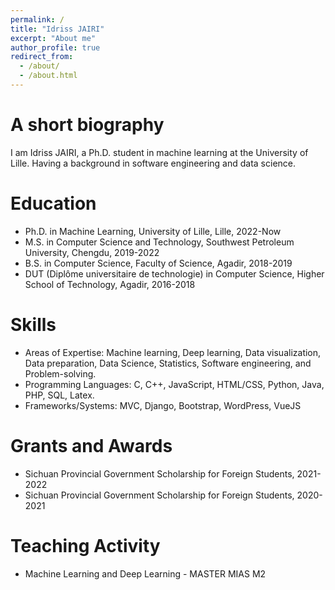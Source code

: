```yaml
---
permalink: /
title: "Idriss JAIRI"
excerpt: "About me"
author_profile: true
redirect_from: 
  - /about/
  - /about.html
---
```




A short biography
======
I am Idriss JAIRI, a Ph.D. student in machine learning at the University of Lille. Having a background in software engineering and data science.

Education
======
<ul>
  <li>Ph.D. in Machine Learning, University of Lille, Lille, 2022-Now</li>
  <li>M.S. in Computer Science and Technology, Southwest Petroleum University, Chengdu, 2019-2022</li>
  <li>B.S. in Computer Science, Faculty of Science, Agadir, 2018-2019</li>
  <li>DUT (Diplôme universitaire de technologie) in Computer Science, Higher School of Technology, Agadir, 2016-2018</li>
</ul>

Skills
======
<ul>
  <li>Areas of Expertise: Machine learning, Deep learning, Data visualization, Data preparation, Data Science, Statistics, Software engineering, and Problem-solving.</li>
  <li>Programming Languages: C, C++, JavaScript, HTML/CSS, Python, Java, PHP, SQL, Latex.</li>
  <li>Frameworks/Systems: MVC, Django, Bootstrap, WordPress, VueJS</li>
</ul>

Grants and Awards
======
<ul>
  <li>Sichuan Provincial Government Scholarship for Foreign Students, 2021-2022</li>
  <li>Sichuan Provincial Government Scholarship for Foreign Students, 2020-2021</li>
</ul>

Teaching Activity
======
<ul>
  <li>Machine Learning and Deep Learning - MASTER MIAS M2</li>
</ul>

